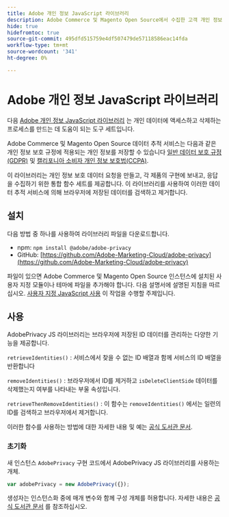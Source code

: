 ```yaml
---
title: Adobe 개인 정보 JavaScript 라이브러리
description: Adobe Commerce 및 Magento Open Source에서 수집한 고객 개인 정보에 액세스하고 삭제하는 데 사용자 지정 도구를 사용하는 방법을 알아봅니다.
hide: true
hidefromtoc: true
source-git-commit: 495dfd515759e4df507479de57118586eac14fda
workflow-type: tm+mt
source-wordcount: '341'
ht-degree: 0%

---
```



# Adobe 개인 정보 JavaScript 라이브러리

<!-- TODO: Remove hide metadata when the library has been integrated with Commerce. -->

다음 [Adobe 개인 정보 JavaScript 라이브러리](https://developer.adobe.com/apis/experienceplatform/gdpr/services/allservices.html) 는 개인 데이터에 액세스하고 삭제하는 프로세스를 만드는 데 도움이 되는 도구 세트입니다.

Adobe Commerce 및 Magento Open Source 데이터 추적 서비스는 다음과 같은 개인 정보 보호 규정에 적용되는 개인 정보를 저장할 수 있습니다 [일반 데이터 보호 규정(GDPR)](gdpr.md) 및 [캘리포니아 소비자 개인 정보 보호법(CCPA)](ccpa.md).

이 라이브러리는 개인 정보 보호 데이터 요청을 만들고, 각 제품의 구현에 보내고, 응답을 수집하기 위한 통합 함수 세트를 제공합니다. 이 라이브러리를 사용하여 이러한 데이터 추적 서비스에 의해 브라우저에 저장된 데이터를 검색하고 제거합니다.

## 설치

다음 방법 중 하나를 사용하여 라이브러리 파일을 다운로드합니다.

- npm: `npm install @adobe/adobe-privacy`
- GitHub: [https://github.com/Adobe-Marketing-Cloud/adobe-privacy](https://github.com/Adobe-Marketing-Cloud/adobe-privacy)

파일이 있으면 Adobe Commerce 및 Magento Open Source 인스턴스에 설치된 사용자 지정 모듈이나 테마에 파일을 추가해야 합니다. 다음 설명서에 설명된 지침을 따르십시오. [사용자 지정 JavaScript 사용](https://developer.adobe.com/commerce/frontend-core/javascript/custom/) 이 작업을 수행할 주제입니다.

## 사용

AdobePrivacy JS 라이브러리는 브라우저에 저장된 ID 데이터를 관리하는 다양한 기능을 제공합니다.

`retrieveIdentities()`
: 서비스에서 찾을 수 없는 ID 배열과 함께 서비스의 ID 배열을 반환합니다

`removeIdentities()`
: 브라우저에서 ID를 제거하고 `isDeleteClientSide` 데이터를 삭제했는지 여부를 나타내는 부울 속성입니다.

`retrieveThenRemoveIdentities()`
: 이 함수는 `removeIdentities()` 에서는 일련의 ID를 검색하고 브라우저에서 제거합니다.

이러한 함수를 사용하는 방법에 대한 자세한 내용 및 예는 [공식 도서관 문서](https://developer.adobe.com/apis/experienceplatform/gdpr/services/allservices.html).

### 초기화

새 인스턴스 `AdobePrivacy` 구현 코드에서 AdobePrivacy JS 라이브러리를 사용하는 개체.

```js
var adobePrivacy = new AdobePrivacy({});
```

생성자는 인스턴스화 중에 매개 변수와 함께 구성 개체를 허용합니다.
자세한 내용은 [공식 도서관 문서](https://developer.adobe.com/apis/experienceplatform/gdpr/services/allservices.html) 를 참조하십시오.

